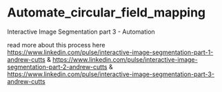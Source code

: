 # Automate_circular_field_mapping
Interactive Image Segmentation part 3 - Automation

read more about this process here
https://www.linkedin.com/pulse/interactive-image-segmentation-part-1-andrew-cutts
&
https://www.linkedin.com/pulse/interactive-image-segmentation-part-2-andrew-cutts
&
https://www.linkedin.com/pulse/interactive-image-segmentation-part-3-andrew-cutts
